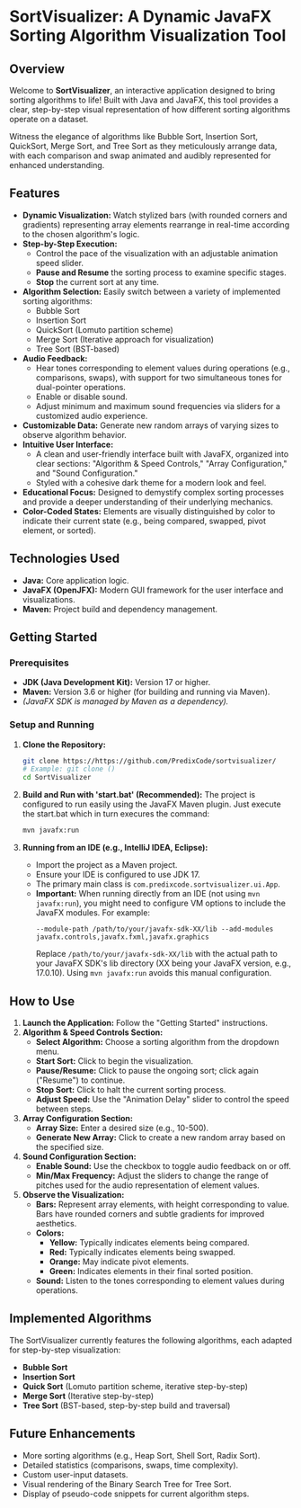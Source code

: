 # SortVisualizer: A Dynamic JavaFX Sorting Algorithm Visualization Tool

## Overview

Welcome to **SortVisualizer**, an interactive application designed to bring sorting algorithms to life! Built with Java and JavaFX, this tool provides a clear, step-by-step visual representation of how different sorting algorithms operate on a dataset.

Witness the elegance of algorithms like Bubble Sort, Insertion Sort, QuickSort, Merge Sort, and Tree Sort as they meticulously arrange data, with each comparison and swap animated and audibly represented for enhanced understanding.

## Features

* **Dynamic Visualization:** Watch stylized bars (with rounded corners and gradients) representing array elements rearrange in real-time according to the chosen algorithm's logic.
* **Step-by-Step Execution:**
    * Control the pace of the visualization with an adjustable animation speed slider.
    * **Pause and Resume** the sorting process to examine specific stages.
    * **Stop** the current sort at any time.
* **Algorithm Selection:** Easily switch between a variety of implemented sorting algorithms:
    * Bubble Sort
    * Insertion Sort
    * QuickSort (Lomuto partition scheme)
    * Merge Sort (Iterative approach for visualization)
    * Tree Sort (BST-based)
* **Audio Feedback:**
    * Hear tones corresponding to element values during operations (e.g., comparisons, swaps), with support for two simultaneous tones for dual-pointer operations.
    * Enable or disable sound.
    * Adjust minimum and maximum sound frequencies via sliders for a customized audio experience.
* **Customizable Data:** Generate new random arrays of varying sizes to observe algorithm behavior.
* **Intuitive User Interface:**
    * A clean and user-friendly interface built with JavaFX, organized into clear sections: "Algorithm & Speed Controls," "Array Configuration," and "Sound Configuration."
    * Styled with a cohesive dark theme for a modern look and feel.
* **Educational Focus:** Designed to demystify complex sorting processes and provide a deeper understanding of their underlying mechanics.
* **Color-Coded States:** Elements are visually distinguished by color to indicate their current state (e.g., being compared, swapped, pivot element, or sorted).

## Technologies Used

* **Java:** Core application logic.
* **JavaFX (OpenJFX):** Modern GUI framework for the user interface and visualizations.
* **Maven:** Project build and dependency management.

## Getting Started

### Prerequisites

* **JDK (Java Development Kit):** Version 17 or higher.
* **Maven:** Version 3.6 or higher (for building and running via Maven).
* *(JavaFX SDK is managed by Maven as a dependency).*

### Setup and Running

1.  **Clone the Repository:**
    ```bash
    git clone https://https://github.com/PredixCode/sortvisualizer/
    # Example: git clone ()
    cd SortVisualizer
    ```

2.  **Build and Run with 'start.bat' (Recommended):**
    The project is configured to run easily using the JavaFX Maven plugin.
    Just execute the start.bat which in turn execures the command:
    ```bash
    mvn javafx:run
    ```


3.  **Running from an IDE (e.g., IntelliJ IDEA, Eclipse):**
    * Import the project as a Maven project.
    * Ensure your IDE is configured to use JDK 17.
    * The primary main class is `com.predixcode.sortvisualizer.ui.App`.
    * **Important:** When running directly from an IDE (not using `mvn javafx:run`), you might need to configure VM options to include the JavaFX modules. For example:
        ```
        --module-path /path/to/your/javafx-sdk-XX/lib --add-modules javafx.controls,javafx.fxml,javafx.graphics 
        ```
        Replace `/path/to/your/javafx-sdk-XX/lib` with the actual path to your JavaFX SDK's lib directory (XX being your JavaFX version, e.g., 17.0.10). Using `mvn javafx:run` avoids this manual configuration.

## How to Use

1.  **Launch the Application:** Follow the "Getting Started" instructions.
2.  **Algorithm & Speed Controls Section:**
    * **Select Algorithm:** Choose a sorting algorithm from the dropdown menu.
    * **Start Sort:** Click to begin the visualization.
    * **Pause/Resume:** Click to pause the ongoing sort; click again ("Resume") to continue.
    * **Stop Sort:** Click to halt the current sorting process.
    * **Adjust Speed:** Use the "Animation Delay" slider to control the speed between steps.
3.  **Array Configuration Section:**
    * **Array Size:** Enter a desired size (e.g., 10-500).
    * **Generate New Array:** Click to create a new random array based on the specified size.
4.  **Sound Configuration Section:**
    * **Enable Sound:** Use the checkbox to toggle audio feedback on or off.
    * **Min/Max Frequency:** Adjust the sliders to change the range of pitches used for the audio representation of element values.
5.  **Observe the Visualization:**
    * **Bars:** Represent array elements, with height corresponding to value. Bars have rounded corners and subtle gradients for improved aesthetics.
    * **Colors:**
        * **Yellow:** Typically indicates elements being compared.
        * **Red:** Typically indicates elements being swapped.
        * **Orange:** May indicate pivot elements.
        * **Green:** Indicates elements in their final sorted position.
    * **Sound:** Listen to the tones corresponding to element values during operations.

## Implemented Algorithms

The SortVisualizer currently features the following algorithms, each adapted for step-by-step visualization:

* **Bubble Sort**
* **Insertion Sort**
* **Quick Sort** (Lomuto partition scheme, iterative step-by-step)
* **Merge Sort** (Iterative step-by-step)
* **Tree Sort** (BST-based, step-by-step build and traversal)

## Future Enhancements

* More sorting algorithms (e.g., Heap Sort, Shell Sort, Radix Sort).
* Detailed statistics (comparisons, swaps, time complexity).
* Custom user-input datasets.
* Visual rendering of the Binary Search Tree for Tree Sort.
* Display of pseudo-code snippets for current algorithm steps.
